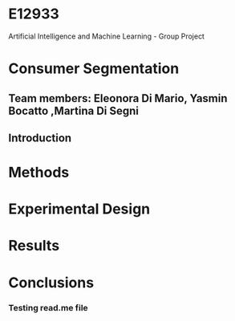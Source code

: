 # E12933
Artificial Intelligence and Machine Learning - Group Project

# Consumer Segmentation
## Team members: Eleonora Di Mario, Yasmin Bocatto ,Martina Di Segni


## Introduction




# Methods

# Experimental Design

# Results

# Conclusions

### Testing read.me file